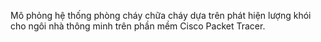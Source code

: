 Mô phỏng hệ thống phòng cháy chữa cháy dựa trên phát hiện lượng khói cho ngôi nhà thông minh trên phần mềm Cisco Packet Tracer.
